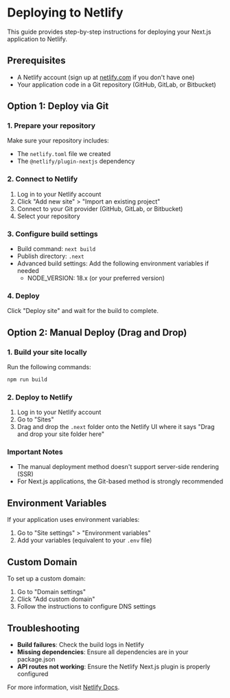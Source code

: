 # Deploying to Netlify

This guide provides step-by-step instructions for deploying your Next.js application to Netlify.

## Prerequisites
- A Netlify account (sign up at [netlify.com](https://netlify.com) if you don't have one)
- Your application code in a Git repository (GitHub, GitLab, or Bitbucket)

## Option 1: Deploy via Git

### 1. Prepare your repository
Make sure your repository includes:
- The `netlify.toml` file we created
- The `@netlify/plugin-nextjs` dependency

### 2. Connect to Netlify
1. Log in to your Netlify account
2. Click "Add new site" > "Import an existing project"
3. Connect to your Git provider (GitHub, GitLab, or Bitbucket)
4. Select your repository

### 3. Configure build settings
- Build command: `next build`
- Publish directory: `.next`
- Advanced build settings: Add the following environment variables if needed
  - NODE_VERSION: 18.x (or your preferred version)

### 4. Deploy
Click "Deploy site" and wait for the build to complete.

## Option 2: Manual Deploy (Drag and Drop)

### 1. Build your site locally
Run the following commands:
```bash
npm run build
```

### 2. Deploy to Netlify
1. Log in to your Netlify account
2. Go to "Sites"
3. Drag and drop the `.next` folder onto the Netlify UI where it says "Drag and drop your site folder here"

### Important Notes
- The manual deployment method doesn't support server-side rendering (SSR)
- For Next.js applications, the Git-based method is strongly recommended

## Environment Variables
If your application uses environment variables:
1. Go to "Site settings" > "Environment variables"
2. Add your variables (equivalent to your `.env` file)

## Custom Domain
To set up a custom domain:
1. Go to "Domain settings"
2. Click "Add custom domain"
3. Follow the instructions to configure DNS settings

## Troubleshooting
- **Build failures**: Check the build logs in Netlify
- **Missing dependencies**: Ensure all dependencies are in your package.json
- **API routes not working**: Ensure the Netlify Next.js plugin is properly configured

For more information, visit [Netlify Docs](https://docs.netlify.com/integrations/frameworks/next-js/). 